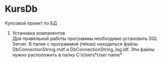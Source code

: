 # KursDb
Купсовой проект по БД

1. Установка компанентов  
  Дря правельной работы программы необходимо установить SQL Server.
  В папке с программой (releas) находиться файлы DbConnectionString.mdf и DbConnectionString_log.ldf. Эти файлы нужно расположить в папку C:\Users\*User name*
